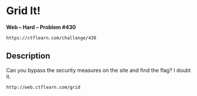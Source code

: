 # Grid It!

**Web – Hard – Problem #430**

`https://ctflearn.com/challenge/430`


## Description

Can you bypass the security measures on the site and find the flag? I doubt it.

`http://web.ctflearn.com/grid`
